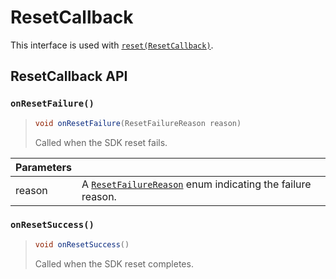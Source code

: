 # ResetCallback

This interface is used with [`reset(ResetCallback)`](../sentiance.md.md#reset-resetcallback).

## ResetCallback API

### `onResetFailure()`

> ```java
> void onResetFailure(ResetFailureReason reason)
> ```
>
> Called when the SDK reset fails.

| Parameters |                                                                                     |
| ---------- | ----------------------------------------------------------------------------------- |
| reason     | A [`ResetFailureReason`](resetfailurereason.md) enum indicating the failure reason. |

### `onResetSuccess()`

> ```java
> void onResetSuccess()
> ```
>
> Called when the SDK reset completes.
